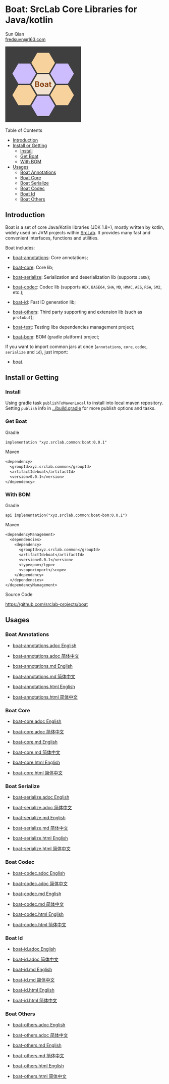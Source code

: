 # Boat: SrcLab Core Libraries for Java/kotlin

<span id="author" class="author">Sun Qian</span>  
<span id="email" class="email"><fredsuvn@163.com></span>  

![logo](../logo.svg)

Table of Contents

-   [Introduction](#_introduction)
-   [Install or Getting](#_install_or_getting)
    -   [Install](#_install)
    -   [Get Boat](#_get_boat)
    -   [With BOM](#_with_bom)
-   [Usages](#_usages)
    -   [Boat Annotations](#_boat_annotations)
    -   [Boat Core](#_boat_core)
    -   [Boat Serialize](#_boat_serialize)
    -   [Boat Codec](#_boat_codec)
    -   [Boat Id](#_boat_id)
    -   [Boat Others](#_boat_others)

## Introduction

Boat is a set of core Java/Kotlin libraries (JDK 1.8+), mostly written
by kotlin, widely used on JVM projects within
[SrcLab](https://github.com/srclab-projects). It provides many fast and
convenient interfaces, functions and utilities.

Boat includes:

-   [boat-annotations](../boat-annotations/README.md): Core annotations;

-   [boat-core](../boat-core/README.md): Core lib;

-   [boat-serialize](../boat-serialize/README.md): Serialization and
    deserialization lib (supports `JSON`);

-   [boat-codec](../boat-codec/README.md): Codec lib (supports `HEX`,
    `BASE64`, `SHA`, `MD`, `HMAC`, `AES`, `RSA`, `SM2`, etc.);

-   [boat-id](../boat-id/README.md): Fast ID generation lib;

-   [boat-others](../boat-others/README.md): Third party supporting and
    extension lib (such as `protobuf`);

-   [boat-test](../boat-test/): Testing libs dependencies management
    project;

-   [boat-bom](../boat-bom/): BOM (gradle platform) project;

If you want to import common jars at once (`annotations`, `core`,
`codec`, `serialize` and `id`), just import:

-   [boat](../boat/).

## Install or Getting

### Install

Using gradle task `publishToMavenLocal` to install into local maven
repository. Setting `publish` info in
<a href="../build.gradle" class="bare">../build.gradle</a> for more
publish options and tasks.

### Get Boat

Gradle

    implementation "xyz.srclab.common:boat:0.0.1"

Maven

    <dependency>
      <groupId>xyz.srclab.common</groupId>
      <artifactId>boat</artifactId>
      <version>0.0.1</version>
    </dependency>

### With BOM

Gradle

    api implementation("xyz.srclab.common:boat-bom:0.0.1")

Maven

    <dependencyManagement>
      <dependencies>
        <dependency>
          <groupId>xyz.srclab.common</groupId>
          <artifactId>boat</artifactId>
          <version>0.0.1</version>
          <type>pom</type>
          <scope>import</scope>
        </dependency>
      </dependencies>
    </dependencyManagement>

Source Code

<https://github.com/srclab-projects/boat>

## Usages

### Boat Annotations

-   [boat-annotations.adoc
    English](../boat-annotations/docs/README_en.adoc)

-   [boat-annotations.adoc
    简体中文](../boat-annotations/docs/README_zh.adoc)

-   [boat-annotations.md English](../boat-annotations/docs/README_en.md)

-   [boat-annotations.md
    简体中文](../boat-annotations/docs/README_zh.md)

-   [boat-annotations.html
    English](../boat-annotations/docs/README_en.html)

-   [boat-annotations.html
    简体中文](../boat-annotations/docs/README_zh.html)

### Boat Core

-   [boat-core.adoc English](../boat-core/docs/README_en.adoc)

-   [boat-core.adoc 简体中文](../boat-core/docs/README_zh.adoc)

-   [boat-core.md English](../boat-core/docs/README_en.md)

-   [boat-core.md 简体中文](../boat-core/docs/README_zh.md)

-   [boat-core.html English](../boat-core/docs/README_en.html)

-   [boat-core.html 简体中文](../boat-core/docs/README_zh.html)

### Boat Serialize

-   [boat-serialize.adoc English](../boat-serialize/docs/README_en.adoc)

-   [boat-serialize.adoc
    简体中文](../boat-serialize/docs/README_zh.adoc)

-   [boat-serialize.md English](../boat-serialize/docs/README_en.md)

-   [boat-serialize.md 简体中文](../boat-serialize/docs/README_zh.md)

-   [boat-serialize.html English](../boat-serialize/docs/README_en.html)

-   [boat-serialize.html
    简体中文](../boat-serialize/docs/README_zh.html)

### Boat Codec

-   [boat-codec.adoc English](../boat-codec/docs/README_en.adoc)

-   [boat-codec.adoc 简体中文](../boat-codec/docs/README_zh.adoc)

-   [boat-codec.md English](../boat-codec/docs/README_en.md)

-   [boat-codec.md 简体中文](../boat-codec/docs/README_zh.md)

-   [boat-codec.html English](../boat-codec/docs/README_en.html)

-   [boat-codec.html 简体中文](../boat-codec/docs/README_zh.html)

### Boat Id

-   [boat-id.adoc English](../boat-id/docs/README_en.adoc)

-   [boat-id.adoc 简体中文](../boat-id/docs/README_zh.adoc)

-   [boat-id.md English](../boat-id/docs/README_en.md)

-   [boat-id.md 简体中文](../boat-id/docs/README_zh.md)

-   [boat-id.html English](../boat-id/docs/README_en.html)

-   [boat-id.html 简体中文](../boat-id/docs/README_zh.html)

### Boat Others

-   [boat-others.adoc English](../boat-others/docs/README_en.adoc)

-   [boat-others.adoc 简体中文](../boat-others/docs/README_zh.adoc)

-   [boat-others.md English](../boat-others/docs/README_en.md)

-   [boat-others.md 简体中文](../boat-others/docs/README_zh.md)

-   [boat-others.html English](../boat-others/docs/README_en.html)

-   [boat-others.html 简体中文](../boat-others/docs/README_zh.html)
